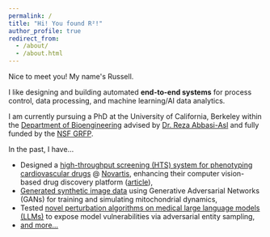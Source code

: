 ```yaml
---
permalink: /
title: "Hi! You found R²!"
author_profile: true
redirect_from: 
  - /about/
  - /about.html
---
```


Nice to meet you! My name's Russell. 

I like designing and building automated **end-to-end systems** for <span class="highlight">process control</span>, <span class="highlight">data processing</span>, and <span class="highlight">machine learning/AI data analytics</span>.

I am currently pursuing a PhD at the University of California, Berkeley within the [Department of Bioengineering](https://bioegrad.berkeley.edu/) advised by [Dr. Reza Abbasi-Asl](https://abbasilab.org/) and fully funded by the [NSF GRFP](https://www.nsfgrfp.org/).

In the past, I have...
* Designed a [high-throughput screening (HTS) system for phenotyping cardiovascular drugs](/portfolio/2022-07_novartis_hts_system/) @ [Novartis](https://www.novartis.com/research-and-development), enhancing their computer vision-based drug discovery platform ([article](https://live.novartis.com/article/how-a-drug-target-challenge-gave-rise-to-a-powerful-technology-platform/technology-for-the-heart)),
* [Generated synthetic image data](/portfolio/2023-05_mitogan/) using Generative Adversarial Networks (GANs) for training and simulating mitochondrial dynamics,
* Tested [novel perturbation algorithms on medical large language models (LLMs)](https://arxiv.org/abs/2402.10527) to expose model vulnerabilities via adversarial entity sampling,
* [and more...](/cv/)



